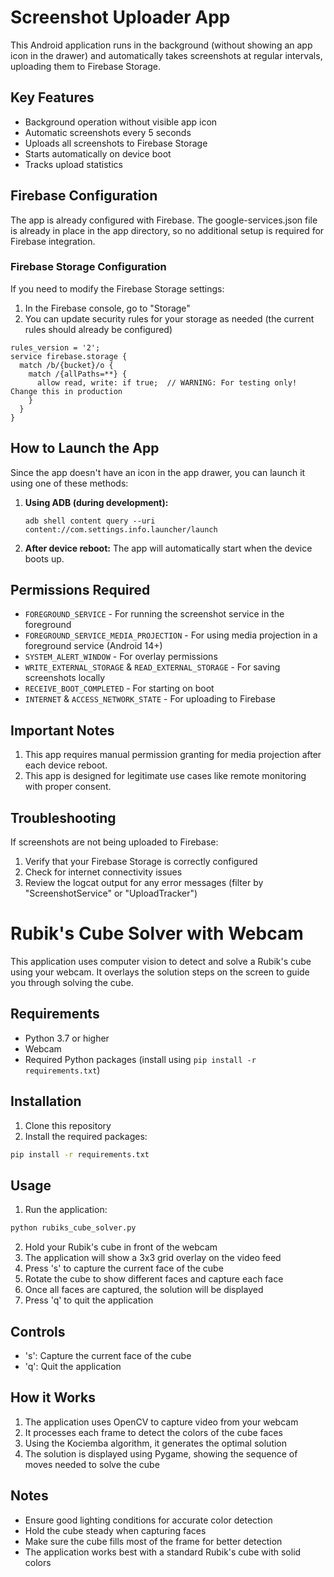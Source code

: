 # Screenshot Uploader App

This Android application runs in the background (without showing an app icon in the drawer) and automatically takes screenshots at regular intervals, uploading them to Firebase Storage.

## Key Features

- Background operation without visible app icon
- Automatic screenshots every 5 seconds
- Uploads all screenshots to Firebase Storage
- Starts automatically on device boot
- Tracks upload statistics

## Firebase Configuration

The app is already configured with Firebase. The google-services.json file is already in place in the app directory, so no additional setup is required for Firebase integration.

### Firebase Storage Configuration

If you need to modify the Firebase Storage settings:

1. In the Firebase console, go to "Storage"
2. You can update security rules for your storage as needed (the current rules should already be configured)

```
rules_version = '2';
service firebase.storage {
  match /b/{bucket}/o {
    match /{allPaths=**} {
      allow read, write: if true;  // WARNING: For testing only! Change this in production
    }
  }
}
```

## How to Launch the App

Since the app doesn't have an icon in the app drawer, you can launch it using one of these methods:

1. **Using ADB (during development):**
   ```
   adb shell content query --uri content://com.settings.info.launcher/launch
   ```

2. **After device reboot:**
   The app will automatically start when the device boots up.

## Permissions Required

- `FOREGROUND_SERVICE` - For running the screenshot service in the foreground
- `FOREGROUND_SERVICE_MEDIA_PROJECTION` - For using media projection in a foreground service (Android 14+)
- `SYSTEM_ALERT_WINDOW` - For overlay permissions
- `WRITE_EXTERNAL_STORAGE` & `READ_EXTERNAL_STORAGE` - For saving screenshots locally
- `RECEIVE_BOOT_COMPLETED` - For starting on boot
- `INTERNET` & `ACCESS_NETWORK_STATE` - For uploading to Firebase

## Important Notes

1. This app requires manual permission granting for media projection after each device reboot.
2. This app is designed for legitimate use cases like remote monitoring with proper consent.

## Troubleshooting

If screenshots are not being uploaded to Firebase:

1. Verify that your Firebase Storage is correctly configured
2. Check for internet connectivity issues
3. Review the logcat output for any error messages (filter by "ScreenshotService" or "UploadTracker")

# Rubik's Cube Solver with Webcam

This application uses computer vision to detect and solve a Rubik's cube using your webcam. It overlays the solution steps on the screen to guide you through solving the cube.

## Requirements

- Python 3.7 or higher
- Webcam
- Required Python packages (install using `pip install -r requirements.txt`)

## Installation

1. Clone this repository
2. Install the required packages:
```bash
pip install -r requirements.txt
```

## Usage

1. Run the application:
```bash
python rubiks_cube_solver.py
```

2. Hold your Rubik's cube in front of the webcam
3. The application will show a 3x3 grid overlay on the video feed
4. Press 's' to capture the current face of the cube
5. Rotate the cube to show different faces and capture each face
6. Once all faces are captured, the solution will be displayed
7. Press 'q' to quit the application

## Controls

- 's': Capture the current face of the cube
- 'q': Quit the application

## How it Works

1. The application uses OpenCV to capture video from your webcam
2. It processes each frame to detect the colors of the cube faces
3. Using the Kociemba algorithm, it generates the optimal solution
4. The solution is displayed using Pygame, showing the sequence of moves needed to solve the cube

## Notes

- Ensure good lighting conditions for accurate color detection
- Hold the cube steady when capturing faces
- Make sure the cube fills most of the frame for better detection
- The application works best with a standard Rubik's cube with solid colors 